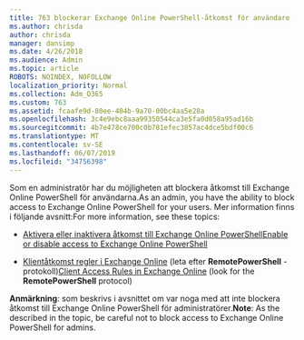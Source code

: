```yaml
---
title: 763 blockerar Exchange Online PowerShell-åtkomst för användare
ms.author: chrisda
author: chrisda
manager: dansimp
ms.date: 4/26/2018
ms.audience: Admin
ms.topic: article
ROBOTS: NOINDEX, NOFOLLOW
localization_priority: Normal
ms.collection: Adm_O365
ms.custom: 763
ms.assetid: fcaafe9d-80ee-404b-9a70-00bc4aa5e28a
ms.openlocfilehash: 3c4e9ebc8aaa99350544ca3e5fa0d058a95ad16b
ms.sourcegitcommit: 4b7e478ce700c0b781efec3857ac4dce5bdf00c6
ms.translationtype: MT
ms.contentlocale: sv-SE
ms.lasthandoff: 06/07/2019
ms.locfileid: "34756398"
---
```

<span data-ttu-id="f230d-102">Som en administratör har du möjligheten att blockera åtkomst till Exchange Online PowerShell för användarna.</span><span class="sxs-lookup"><span data-stu-id="f230d-102">As an admin, you have the ability to block access to Exchange Online PowerShell for your users.</span></span> <span data-ttu-id="f230d-103">Mer information finns i följande avsnitt:</span><span class="sxs-lookup"><span data-stu-id="f230d-103">For more information, see these topics:</span></span>

- [<span data-ttu-id="f230d-104">Aktivera eller inaktivera åtkomst till Exchange Online PowerShell</span><span class="sxs-lookup"><span data-stu-id="f230d-104">Enable or disable access to Exchange Online PowerShell</span></span>](https://docs.microsoft.com/powershell/exchange/exchange-online/disable-access-to-exchange-online-powershell)

- <span data-ttu-id="f230d-105">[Klientåtkomst regler i Exchange Online](https://technet.microsoft.com/library/mt842508.aspx) (leta efter **RemotePowerShell** -protokoll)</span><span class="sxs-lookup"><span data-stu-id="f230d-105">[Client Access Rules in Exchange Online](https://technet.microsoft.com/library/mt842508.aspx) (look for the **RemotePowerShell** protocol)</span></span> 

<span data-ttu-id="f230d-106">**Anmärkning**: som beskrivs i avsnittet om var noga med att inte blockera åtkomst till Exchange Online PowerShell för administratörer.</span><span class="sxs-lookup"><span data-stu-id="f230d-106">**Note**: As the described in the topic, be careful not to block access to Exchange Online PowerShell for admins.</span></span>
